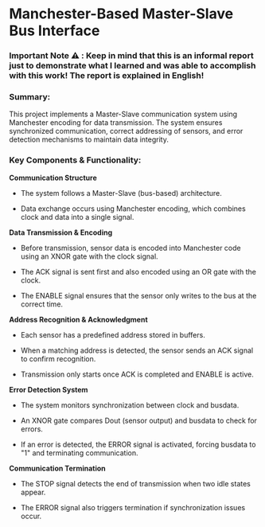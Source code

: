 # Manchester-Based Master-Slave Bus Interface 
### Important Note ⚠️ : Keep in mind that this is an informal report just to demonstrate what I learned and was able to accomplish with this work! The report is explained in English!

### Summary:
This project implements a Master-Slave communication system using Manchester encoding for data transmission. The system ensures synchronized communication, correct addressing of sensors, and error detection mechanisms to maintain data integrity.

### Key Components & Functionality:

**Communication Structure**

- The system follows a Master-Slave (bus-based) architecture.

- Data exchange occurs using Manchester encoding, which combines clock and data into a single signal.

**Data Transmission & Encoding**

- Before transmission, sensor data is encoded into Manchester code using an XNOR gate with the clock signal.

- The ACK signal is sent first and also encoded using an OR gate with the clock.

- The ENABLE signal ensures that the sensor only writes to the bus at the correct time.

**Address Recognition & Acknowledgment**

- Each sensor has a predefined address stored in buffers.

- When a matching address is detected, the sensor sends an ACK signal to confirm recognition.

- Transmission only starts once ACK is completed and ENABLE is active.

**Error Detection System**

- The system monitors synchronization between clock and busdata.

- An XNOR gate compares Dout (sensor output) and busdata to check for errors.

- If an error is detected, the ERROR signal is activated, forcing busdata to "1" and terminating communication.

**Communication Termination**

- The STOP signal detects the end of transmission when two idle states appear.

- The ERROR signal also triggers termination if synchronization issues occur.
